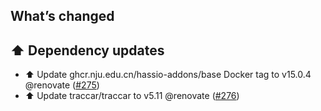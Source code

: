 ## What’s changed

## ⬆️ Dependency updates

- ⬆️ Update ghcr.nju.edu.cn/hassio-addons/base Docker tag to v15.0.4 @renovate ([#275](https://github.com/hassio-addons/addon-traccar/pull/275))
- ⬆️ Update traccar/traccar to v5.11 @renovate ([#276](https://github.com/hassio-addons/addon-traccar/pull/276))
